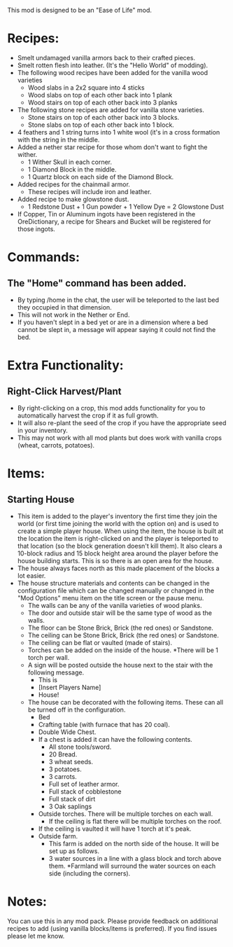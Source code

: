This mod is designed to be an "Ease of Life" mod.

# Recipes:
* Smelt undamaged vanilla armors back to their crafted pieces.
* Smelt rotten flesh into leather. (It's the "Hello World" of modding).
* The following wood recipes have been added for the vanilla wood varieties
    * Wood slabs in a 2x2 square into 4 sticks
    * Wood slabs on top of each other back into 1 plank
    * Wood stairs on top of each other back into 3 planks
* The following stone recipes are added for vanilla stone varieties.
    * Stone stairs on top of each other back into 3 blocks.
    * Stone slabs on top of each other back into 1 block.
* 4 feathers and 1 string turns into 1 white wool (it's in a cross formation with the string in the middle.
* Added a nether star recipe for those whom don't want to fight the wither.
    * 1 Wither Skull in each corner.
    * 1 Diamond Block in the middle.
    * 1 Quartz block on each side of the Diamond Block.
* Added recipes for the chainmail armor.
	* These recipes will include iron and leather.
* Added recipe to make glowstone dust.
    * 1 Redstone Dust + 1 Gun powder + 1 Yellow Dye = 2 Glowstone Dust
* If Copper, Tin or Aluminum ingots have been registered in the OreDictionary, a recipe for Shears and Bucket will be registered for those ingots.

# Commands:
## The "Home" command has been added.
* By typing /home in the chat, the user will be teleported to the last bed they occupied in that dimension.
* This will not work in the Nether or End.
* If you haven't slept in a bed yet or are in a dimension where a bed cannot be slept in, a message will appear saying it could not find the bed.
 
# Extra Functionality:
## Right-Click Harvest/Plant
* By right-clicking on a crop, this mod adds functionality for you to automatically harvest the crop if it as full growth.
* It will also re-plant the seed of the crop if you have the appropriate seed in your inventory.
* This may not work with all mod plants but does work with vanilla crops (wheat, carrots, potatoes).
 
# Items:
## Starting House
* This item is added to the player's inventory the first time they join the world (or first time joining the world with the option on) and is used to create a simple player house. When using the item, the house is built at the location the item is right-clicked on and the player is teleported to that location (so the block generation doesn't kill them). It also clears a 10-block radius and 15 block height area around the player before the house building starts. This is so there is an open area for the house.
* The house always faces north as this made placement of the blocks a lot easier.
* The house structure materials and contents can be changed in the configuration file which can be changed manually or changed in the "Mod Options" menu item on the title screen or the pause menu.
    * The walls can be any of the vanilla varieties of wood planks.
    * The door and outside stair will be the same type of wood as the walls.
    * The floor can be Stone Brick, Brick (the red ones) or Sandstone.
    * The ceiling can be Stone Brick, Brick (the red ones) or Sandstone.
    * The ceiling can be flat or vaulted (made of stairs).
    * Torches can be added on the inside of the house.
        *There will be 1 torch per wall.
	* A sign will be posted outside the house next to the stair with the following message.
		* This is
		* [Insert Players Name]
		* House!
    * The house can be decorated with the following items. These can all be turned off in the configuration.
        * Bed
        * Crafting table (with furnace that has 20 coal).
        * Double Wide Chest.
        * If a chest is added it can have the following contents.
            * All stone tools/sword.
            * 20 Bread.
            * 3 wheat seeds.
            * 3 potatoes.
            * 3 carrots.
            * Full set of leather armor.
			* Full stack of cobblestone
			* Full stack of dirt
			* 3 Oak saplings
        * Outside torches. There will be multiple torches on each wall.
            * If the ceiling is flat there will be multiple torches on the roof.
        * If the ceiling is vaulted it will have 1 torch at it's peak.
        * Outside farm.
            * This farm is added on the north side of the house. It will be set up as follows.
            * 3 water sources in a line with a glass block and torch above them.
            *Farmland will surround the water sources on each side (including the corners).
 
# Notes:
You can use this in any mod pack.
Please provide feedback on additional recipes to add (using vanilla blocks/items is preferred).
If you find issues please let me know.